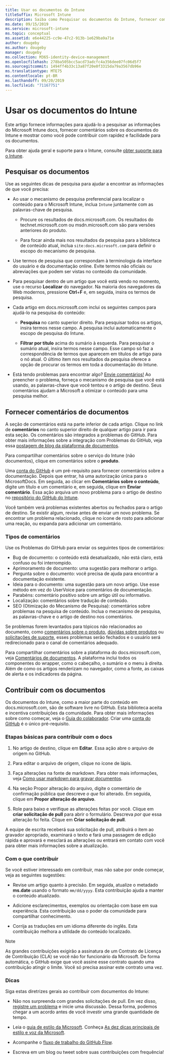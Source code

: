 ```yaml
---
title: Usar os documentos do Intune
titleSuffix: Microsoft Intune
description: Saiba como Pesquisar os documentos do Intune, fornecer comentários de documentos e contribuir com os documentos.
ms.date: 09/15/2019
ms.service: microsoft-intune
ms.topic: conceptual
ms.assetid: e6e44225-cc9e-47c2-913b-1e629ba9a71e
author: dougeby
ms.author: dougeby
manager: dougeby
ms.collection: M365-identity-device-management
ms.openlocfilehash: 278ba505bcc5acd73adcfc4a356dee07fc06d5f7
ms.sourcegitcommit: 1494ff4b33c13a87f20e0f3315da79a3567db96e
ms.translationtype: MTE75
ms.contentlocale: pt-BR
ms.lasthandoff: 09/20/2019
ms.locfileid: "71167751"
---
```

# <a name="using-the-intune-docs"></a>Usar os documentos do Intune

Este artigo fornece informações para ajudá-lo a pesquisar as informações do Microsoft Intune docs, fornecer comentários sobre os documentos do Intune e mostrar como você pode contribuir com rapidez e facilidade para os documentos.

Para obter ajuda geral e suporte para o Intune, consulte [obter suporte para o Intune](get-support.md).

## <a name="search-the-docs"></a>Pesquisar os documentos

 Use as seguintes dicas de pesquisa para ajudar a encontrar as informações de que você precisa:  

- Ao usar o mecanismo de pesquisa preferencial para localizar o conteúdo para o Microsoft Intune, inclua `Intune` juntamente com as palavras-chave de pesquisa.  

  - Procure os resultados de docs.microsoft.com. Os resultados do technet.microsoft.com ou msdn.microsoft.com são para versões anteriores do produto.  

  - Para focar ainda mais nos resultados da pesquisa para a biblioteca de conteúdo atual, inclua `site:docs.microsoft.com` para definir o escopo do mecanismo de pesquisa.  

- Use termos de pesquisa que correspondam à terminologia da interface do usuário e da documentação online. Evite termos não oficiais ou abreviações que podem ser vistas no conteúdo da comunidade.

- Para pesquisar dentro de um artigo que você está vendo no momento, use o recurso **Localizar** do navegador. Na maioria dos navegadores da Web modernos, pressione **Ctrl**+**F** e, em seguida, insira os termos de pesquisa.  

- Cada artigo em docs.microsoft.com inclui os seguintes campos para ajudá-lo na pesquisa do conteúdo:  

  - **Pesquisa** no canto superior direito. Para pesquisar todos os artigos, insira termos nesse campo. A pesquisa inclui automaticamente o escopo de pesquisa do Intune.

  - **Filtrar por título** acima do sumário à esquerda. Para pesquisar o sumário atual, insira termos nesse campo. Esse campo só faz a correspondência de termos que aparecem em títulos de artigo para o nó atual. O último item nos resultados da pesquisa oferece a opção de procurar os termos em toda a documentação do Intune.

- Está tendo problemas para encontrar algo? [Envie comentários!](#provide-doc-feedback) Ao preencher o problema, forneça o mecanismo de pesquisa que você está usando, as palavras-chave que você tentou e o artigo de destino. Seus comentários ajudam a Microsoft a otimizar o conteúdo para uma pesquisa melhor.  

## <a name="provide-doc-feedback"></a>Fornecer comentários de documentos

A seção de comentários está na parte inferior de cada artigo. Clique no link de **comentários** no canto superior direito de qualquer artigo para ir para esta seção. Os comentários são integrados a problemas do GitHub. Para obter mais informações sobre a integração com Problemas do GitHub, veja essa [postagem de blog da plataforma de documentos](https://docs.microsoft.com/teamblog/a-new-feedback-system-is-coming-to-docs).

Para compartilhar comentários sobre o serviço do Intune (não documentos), clique em comentários sobre o **produto**.

Uma [conta do GitHub](https://github.com/join) é um pré-requisito para fornecer comentários sobre a documentação. Depois que entrar, há uma autorização única para o MicrosoftDocs. Em seguida, ao clicar em **Comentários sobre o conteúdo**, digite um título e um comentário e, em seguida, clique em **Enviar comentário**. Essa ação arquiva um novo problema para o artigo de destino no [repositório do GitHub do Intune](https://github.com/MicrosoftDocs/intunedocs/issues).

Você também verá problemas existentes abertos ou fechados para o artigo de destino. Se existir algum, revise antes de enviar um novo problema. Se encontrar um problema relacionado, clique no ícone de rosto para adicionar uma reação, ou expanda para adicionar um comentário.

### <a name="types-of-feedback"></a>Tipos de comentários

Use os Problemas do GitHub para enviar os seguintes tipos de comentários:

- Bug de documento: o conteúdo está desatualizado, não está claro, está confuso ou foi interrompido.
- Aprimoramento de documento: uma sugestão para melhorar o artigo.
- Pergunta sobre o documento: você precisa de ajuda para encontrar a documentação existente.
- Ideia para o documento: uma sugestão para um novo artigo. Use esse método em vez do UserVoice para comentários de documentação.
- Parabéns: comentário positivo sobre um artigo útil ou informativo.
- Localização: comentários sobre tradução de conteúdo.
- SEO (Otimização do Mecanismo de Pesquisa): comentários sobre problemas na pesquisa de conteúdo. Inclua o mecanismo de pesquisa, as palavras-chave e o artigo de destino nos comentários.

Se problemas forem levantados para tópicos não relacionados ao documento, como [comentários sobre o produto](https://microsoftintune.uservoice.com/forums/291681-ideas), [dúvidas sobre produtos](https://social.technet.microsoft.com/Forums/en-US/home?forum=microsoftintuneprod) ou [solicitações de suporte](get-support.md), esses problemas serão fechados e o usuário será redirecionado para o canal de comentários adequado.

Para compartilhar comentários sobre a plataforma do docs.microsoft.com, veja [Comentários de documentos](https://aka.ms/sitefeedback). A plataforma inclui todos os componentes do wrapper, como o cabeçalho, o sumário e o menu à direita. Além de como os artigos renderizam no navegador, como a fonte, as caixas de alerta e os indicadores da página.

## <a name="contribute-to-docs"></a>Contribuir com os documentos

Os documentos do Intune, como a maior parte do conteúdo em docs.microsoft.com, são de software livre no GitHub. Esta biblioteca aceita e incentiva contribuições da comunidade. Para obter mais informações sobre como começar, veja o [Guia do colaborador](https://docs.microsoft.com/contribute). Criar uma [conta do GitHub](https://github.com/join) é o único pré-requisito.

### <a name="basic-steps-to-contribute-to-docs"></a>Etapas básicas para contribuir com o docs

1. No artigo de destino, clique em **Editar**. Essa ação abre o arquivo de origem no GitHub.  

2. Para editar o arquivo de origem, clique no ícone de lápis.  

3. Faça alterações na fonte de markdown. Para obter mais informações, veja [Como usar markdown para gravar documentos](https://docs.microsoft.com/contribute/how-to-write-use-markdown).  

4. Na seção Propor alteração do arquivo, digite o comentário de confirmação pública que descreve *o que* foi alterado. Em seguida, clique em **Propor alteração de arquivo**.  

5. Role para baixo e verifique as alterações feitas por você. Clique em **criar solicitação de pull** para abrir o formulário. Descreva *por que* essa alteração foi feita. Clique em **Criar solicitação de pull**.

A equipe de escrita receberá sua solicitação de pull, atribuirá o item ao gravador apropriado, examinará o texto e fará uma passagem de edição rápida e aprovará e mesclará as alterações ou entrará em contato com você para obter mais informações sobre a atualização.  

### <a name="what-to-contribute"></a>Com o que contribuir

Se você estiver interessado em contribuir, mas não sabe por onde começar, veja as seguintes sugestões:  

- Revise um artigo quanto à precisão. Em seguida, atualize o metadado **ms.date** usando o formato `mm/dd/yyyy`. Esta contribuição ajuda a manter o conteúdo atualizado.  

- Adicione esclarecimentos, exemplos ou orientação com base em sua experiência. Esta contribuição usa o poder da comunidade para compartilhar conhecimento.

- Corrija as traduções em um idioma diferente do inglês. Esta contribuição melhora a utilidade do conteúdo localizado.  

> [!Note]  
> As grandes contribuições exigirão a assinatura de um Contrato de Licença de Contribuição (CLA) se você não for funcionário da Microsoft. De forma automática, o GitHub exige que você assine esse contrato quando uma contribuição atingir o limite. Você só precisa assinar este contrato uma vez.

### <a name="tips"></a>Dicas

Siga estas diretrizes gerais ao contribuir com documentos do Intune:

- Não nos surpreenda com grandes solicitações de pull. Em vez disso, [registre um problema](#provide-doc-feedback) e inicie uma discussão. Dessa forma, podemos chegar a um acordo antes de você investir uma grande quantidade de tempo.  

- Leia o [guia de estilo da Microsoft](https://aka.ms/MicrosoftStyle). Conheça [As dez dicas principais de estilo e voz da Microsoft](https://docs.microsoft.com/style-guide/top-10-tips-style-voice).  

- Acompanhe o [fluxo de trabalho do GitHub Flow](https://guides.github.com/introduction/flow/).  

- Escreva em um blog ou tweet sobre suas contribuições com frequência!  
